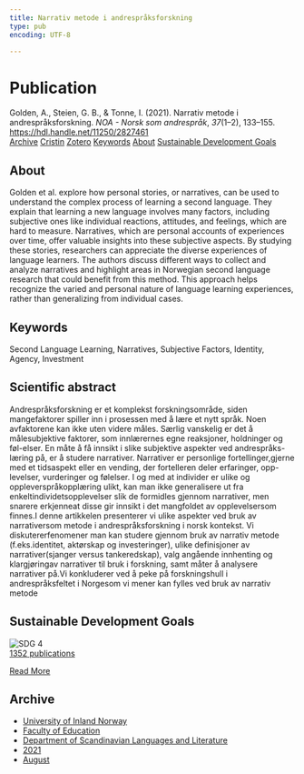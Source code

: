 ```yaml
---
title: Narrativ metode i andrespråksforskning
type: pub
encoding: UTF-8

---
```

<h1>Publication</h1>
<article id="csl-bib-container-TJ7DNVIU" class="csl-bib-container">
  <div class="csl-bib-body"> <div class="csl-entry">Golden, A., Steien, G. B., &#38; Tonne, I. (2021). Narrativ metode i andrespråksforskning. <i>NOA - Norsk som andrespråk</i>, <i>37</i>(1–2), 133–155. <a href="https://hdl.handle.net/11250/2827461">https://hdl.handle.net/11250/2827461</a></div> </div>
  <div class="csl-bib-buttons">
    <a href="#taxonomy-article-TJ7DNVIU" alt="archive" class="csl-bib-button">Archive</a>
    <a href="https://app.cristin.no/results/show.jsf?id=1928854" alt="Cristin" class="csl-bib-button">Cristin</a>
    <a href="http://zotero.org/groups/5881554/items/TJ7DNVIU" alt="Zotero" class="csl-bib-button">Zotero</a>
    <a href="#keywords-article-TJ7DNVIU" alt="keywords" class="csl-bib-button">Keywords</a>
    <a href="#about-article-TJ7DNVIU" alt="about_pub" class="csl-bib-button">About</a>
    <a href="#sdg-article-TJ7DNVIU" alt="sdg" class="csl-bib-button">Sustainable Development Goals</a>
  </div>
  <div id="csl-bib-meta-container-TJ7DNVIU"></div>
</article>
<div id="csl-bib-meta-TJ7DNVIU" class="csl-bib-meta">
  <article id="about-article-TJ7DNVIU" class="about_pub-article">
    <h1>About</h1>
    Golden et al. explore how personal stories, or narratives, can be used to understand the complex process of learning a second language. They explain that learning a new language involves many factors, including subjective ones like individual reactions, attitudes, and feelings, which are hard to measure. Narratives, which are personal accounts of experiences over time, offer valuable insights into these subjective aspects. By studying these stories, researchers can appreciate the diverse experiences of language learners. The authors discuss different ways to collect and analyze narratives and highlight areas in Norwegian second language research that could benefit from this method. This approach helps recognize the varied and personal nature of language learning experiences, rather than generalizing from individual cases.
  </article>
  <article id="keywords-article-TJ7DNVIU" class="keywords-article">
    <h1>Keywords</h1>
    Second Language Learning, Narratives, Subjective Factors, Identity, Agency, Investment
  </article>
  <article id="abstract-article-TJ7DNVIU" class="abstract-article">
    <h1>Scientific abstract</h1>
    Andrespråksforskning er et komplekst forskningsområde, siden mangefaktorer  spiller  inn  i  prosessen  med  å  lære  et  nytt  språk.  Noen  avfaktorene kan ikke uten videre måles. Særlig vanskelig er det å målesubjektive faktorer, som innlærernes egne reaksjoner, holdninger og føl-elser. En måte å få innsikt i slike subjektive aspekter ved andrespråks-læring på, er å studere narrativer. Narrativer er personlige fortellinger,gjerne med et tidsaspekt eller en vending, der fortelleren deler erfaringer, opp-levelser, vurderinger og følelser. I og med at individer er ulike og oppleverspråkopplæring ulikt, kan man ikke generalisere ut fra enkeltindividetsopplevelser slik de formidles gjennom narrativer, men snarere erkjenneat disse gir innsikt i det mangfoldet av opplevelsersom finnes.I denne artikkelen presenterer vi ulike aspekter ved bruk av narrativersom  metode  i  andrespråksforskning  i  norsk  kontekst.  Vi  diskutererfenomener man kan studere gjennom bruk av narrativ metode (f.eks.identitet, aktørskap og investeringer), ulike definisjoner av narrativer(sjanger versus tankeredskap), valg angående innhenting og klargjøringav narrativer til bruk i forskning, samt måter å analysere narrativer på.Vi konkluderer ved å peke på forskningshull i andrespråksfeltet i Norgesom vi mener kan fylles ved bruk av narrativ metode
  </article>
  <article id="sdg-article-TJ7DNVIU" class="sdg-article">
    <h1>Sustainable Development Goals</h1>
    <div class="sdg-container"><div id="sdg4" class="sdg">
        <img src="{{< params subfolder >}}images/sdg/sdg04_en.png" class="image" alt="SDG 4">
        <div class="sdg-overlay">
          <a href="/en/archive/?key=?sdg=4#archive" class="sdg-publication-count"><span>1352</span> publications</a>
          <p><a href="https://sdgs.un.org/goals/goal4" class="sdg-read-more">Read More</a></p>
        </div>
      </div></div>
  </article>
  <article id="taxonomy-article-TJ7DNVIU" class="taxonomy-article">
    <h1>Archive</h1>
    <ul>
      <li>
        <a href="/en/archive/?key=3DCRN523">University of Inland Norway</a>
      </li>
      <li>
        <a href="/en/archive/?key=WYNZA47F">Faculty of Education</a>
      </li>
      <li>
        <a href="/en/archive/?key=T9U6ILTU">Department of Scandinavian Languages and Literature</a>
      </li>
      <li>
        <a href="/en/archive/?key=IAPSBJWP">2021</a>
      </li>
      <li>
        <a href="/en/archive/?key=R92NFA53">August</a>
      </li>
    </ul>
  </article>
</div>
